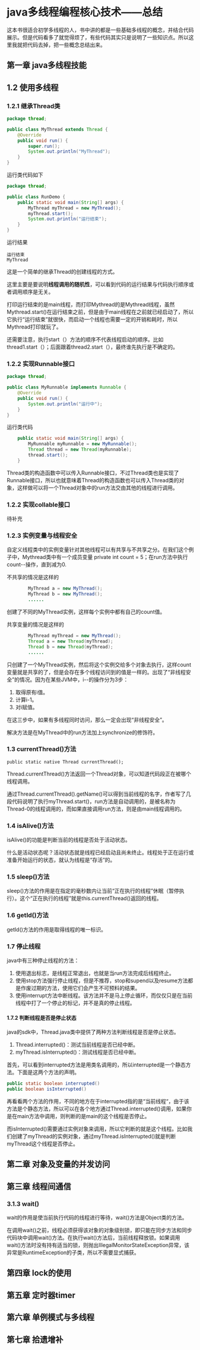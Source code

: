 # java多线程编程核心技术——总结

这本书很适合初学多线程的人，书中讲的都是一些基础多线程的概念，并结合代码展示。但是代码看多了就觉得烦了，有些代码其实只是说明了一些知识点。所以这里我就把代码去掉，把一些概念总结出来。

## 第一章 java多线程技能

## 1.2 使用多线程

### 1.2.1 继承Thread类

```java
package thread;

public class MyThread extends Thread {
    @Override
    public void run() {
        super.run();
        System.out.println("MyThread");
    }
}


```

运行类代码如下

```java
package thread;

public class RunDemo {
    public static void main(String[] args) {
        MyThread myThread = new MyThread();
        myThread.start();
        System.out.println("运行结束");
    }
}
```

运行结果

```
运行结束
MyThread
```

这是一个简单的继承Thread的创建线程的方式。

这里主要是要说明**线程调用的随机性**，可以看到代码的运行结果与代码执行顺序或者调用顺序是无关。

打印运行结束的是main线程，而打印Mythread的是Mythread线程，虽然Mythread.start()在运行结束之前，但是由于main线程在之前就已经启动了，所以它执行“运行结束”就很快，而启动一个线程也需要一定的开销和耗时，所以Mythread打印就玩了。

还需要注意，执行start（）方法的顺序不代表线程启动的顺序。比如thread1.start（）；后面跟着thread2.start（），最终谁先执行是不确定的。

### 1.2.2 实现Runnable接口

```java
package thread;

public class MyRunnable implements Runnable {
    @Override
    public void run() {
        System.out.println("运行中");
    }
}
```



运行类代码

```java
    public static void main(String[] args) {
        MyRunnable myRunnable = new MyRunnable();
        Thread thread = new Thread(myRunnable);
        thread.start();
    }
```

Thread类的构造函数中可以传入Runnable接口，不过Thread类也是实现了Runnable接口，所以也就意味着Thread的构造函数也可以传入Thread类的对象，这样做可以将一个Thread对象中的run方法交由其他的线程进行调用。

### 1.2.2 实现collable接口

待补充

### 1.2.3 实例变量与线程安全

自定义线程类中的实例变量针对其他线程可以有共享与不共享之分。在我们这个例子中，Mythread类中有一个成员变量 private int count = 5；在run方法中执行count--操作，直到减为0.

不共享的情况是这样的

```java
        MyThread a = new MyThread();
        MyThread b = new MyThread();
		......
```

创建了不同的MyThread实例，这样每个实例中都有自己的count值。

共享变量的情况是这样的

```java
        MyThread myThread = new MyThread();
        Thread a = new Thread(myThread);
        Thread b = new Thread(myThread);
		......
```

只创建了一个MyThread实例，然后将这个实例交给多个对象去执行，这样count变量就是共享的了，但是会存在多个线程访问到的值是一样的。出现了“非线程安全”的情况。因为在某些JVM中，i--的操作分为3步：

1. 取得原有i值。
2. 计算i-1。
3. 对i赋值。

在这三步中，如果有多线程同时访问，那么一定会出现“非线程安全”。

解决方法是在MyThread中的run方法加上synchronize的修饰符。

### 1.3 currentThread()方法

```
public static native Thread currentThread();
```

Thread.currentThread()方法返回一个Thread对象，可以知道代码段正在被哪个线程调用。

通过Thread.currentThread().getName()可以得到当前线程的名字，作者写了几段代码说明了执行myThread.start()，run方法是自动调用的，是被名称为Thread-0的线程调用的，而如果直接调用run方法，则是由main线程调用的。

### 1.4 isAlive()方法

isAlive()的功能是判断当前的线程是否处于活动状态。

什么是活动状态呢？活动状态就是线程已经启动且尚未终止。线程处于正在运行或准备开始运行的状态，就认为线程是“存活”的。

### 1.5 sleep()方法

sleep()方法的作用是在指定的毫秒数内让当前“正在执行的线程”休眠（暂停执行）。这个“正在执行的线程”就是this.currentThread()返回的线程。

### 1.6 getId()方法

getId()方法的作用是取得线程的唯一标识。

### 1.7 停止线程

java中有三种停止线程的方法：

1. 使用退出标志，是线程正常退出，也就是当run方法完成后线程终止。
2. 使用stop方法强行停止线程，但是不推荐，stop和supend以及resume方法都是作废过期的方法，使用它们会产生不可预料的结果。
3. 使用interrupt方法中断线程。该方法并不是马上停止循环，而仅仅只是在当前线程中打了一个停止的标记，并不是真的停止线程。

#### 1.7.2 判断线程是否是停止状态

java的sdk中，Thread.java类中提供了两种方法判断线程是否是停止状态。

1. Thread.interrupted()：测试当前线程是否已经中断。
2. myThread.isInterrupted()：测试线程是否已经中断。

首先，可以看到interrupted方法是用类名调用的，所以interrupted是一个静态方法。下面是这两个方法的声明。

```java
public static boolean interrupted()
public boolean isInterrupted()
```

再看看两个方法的作用，不同的地方在于interrupted指的是“当前线程“，由于该方法是个静态方法，所以可以在各个地方通过Thread.interrupted()调用，如果你是在main方法中调用，则判断的是main的这个线程是否停止。

而isInterrupted()需要通过实例对象来调用，所以它判断的就是这个线程。比如我们创建了myThread的实例对象，通过myThread.isInterrupted()就是判断myThread这个线程是否停止。




## 第二章 对象及变量的并发访问

## 第三章 线程间通信

### 3.1.3 wait()

wait的作用是使当前执行代码的线程进行等待，wait()方法是Object类的方法。

在调用wait()之前，线程必须获得该对象的对象级别锁，即只能在同步方法和同步代码块中调用wait()方法。在执行wait()方法后，当前线程释放锁。如果调用wait()方法时没有持有适当的锁，则抛出IllegalMonitorStateException异常，该异常是RuntimeException的子类，所以不需要显式捕获。

## 第四章 lock的使用

## 第五章 定时器timer

## 第六章 单例模式与多线程

## 第七章 拾遗增补


